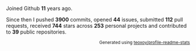 Joined Github **11** years ago.

Since then I pushed **3900** commits, opened **44** issues, submitted **112** pull requests, received **744** stars across **253** personal projects and contributed to **39** public repositories.

<p align="right"><sub>Generated using <a href="https://github.com/marketplace/actions/profile-readme-stats">teoxoy/profile-readme-stats</a></sub></p>
